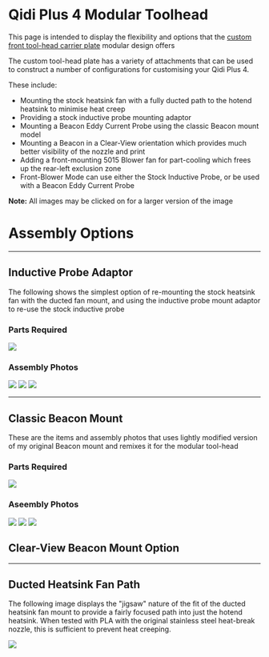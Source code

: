 # Qidi Plus 4 Modular Toolhead

This page is intended to display the flexibility and options that the [custom front tool-head carrier plate](https://www.printables.com/model/1221132-custom-front-tool-head-carrier-plate-for-qidi-plus) modular design offers

The custom tool-head plate has a variety of attachments that can be used to construct a number of configurations for customising your Qidi Plus 4.

These include:

- Mounting the stock heatsink fan with a fully ducted path to the hotend heatsink to minimise heat creep
- Providing a stock inductive probe mounting adaptor
- Mounting a Beacon Eddy Current Probe using the classic Beacon mount model
- Mounting a Beacon in a Clear-View orientation which provides much better visibility of the nozzle and print
- Adding a front-mounting 5015 Blower fan for part-cooling which frees up the rear-left exclusion zone
- Front-Blower Mode can use either the Stock Inductive Probe, or be used with a Beacon Eddy Current Probe

**Note:** All images may be clicked on for a larger version of the image

# Assembly Options

---

## Inductive Probe Adaptor

The following shows the simplest option of re-mounting the stock heatsink fan with the ducted fan mount,
and using the inductive probe mount adaptor to re-use the stock inductive probe

### Parts Required

[<img src="./small/Stock-Fan-Probe-Items.jpg">](./images/Stock-Fan-Probe-Items.jpg)

### Assembly Photos

[<img src="./small/Stock-Fan-Probe-Assembly-1.jpg">](./images/Stock-Fan-Probe-Assembly-1.jpg)
[<img src="./small/Stock-Fan-Probe-Assembly-2.jpg">](./images/Stock-Fan-Probe-Assembly-2.jpg)
[<img src="./small/Stock-Fan-Probe-Assembly-3.jpg">](./images/Stock-Fan-Probe-Assembly-3.jpg)

---

## Classic Beacon Mount

These are the items and assembly photos that uses lightly modified version of my original Beacon mount and
remixes it for the modular tool-head

### Parts Required

[<img src="./small/Classic-Beacon-Mount-Items.jpg">](./images/Classic-Beacon-Mount-Items.jpg)

### Aseembly Photos

[<img src="./small/Classic-Beacon-Mount-Assembly-1.jpg">](./images/Classic-Beacon-Mount-Assembly-1.jpg)
[<img src="./small/Classic-Beacon-Mount-Assembly-2.jpg">](./images/Classic-Beacon-Mount-Assembly-2.jpg)
[<img src="./small/Classic-Beacon-Mount-Assembly-3.jpg">](./images/Classic-Beacon-Mount-Assembly-3.jpg)

## Clear-View Beacon Mount Option

---

## Ducted Heatsink Fan Path

The following image displays the "jigsaw" nature of the fit of the ducted heatsink fan mount to
provide a fairly focused path into just the hotend heatsink.  When tested with PLA with the
original stainless steel heat-break nozzle, this is sufficient to prevent heat creeping.

[<img src="./small/Ducted-Heatsink-Fan-Path.jpg">](./images/Ducted-Heatsink-Fan-Path.jpg)
